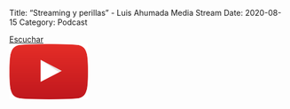 Title: “Streaming y perillas” -  Luis Ahumada Media Stream
Date: 2020-08-15
Category: Podcast

<a href="https://s.danilorca.com/2020-08-15.mp3" type="audio/mpeg">
Escuchar<br/>
<img style="height:100px;" src="images/play.png">
</a>
